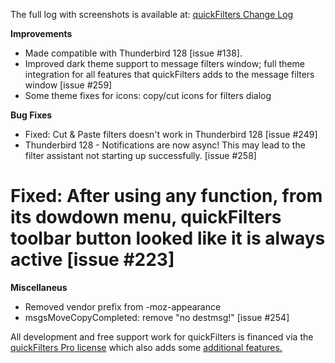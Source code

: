 The full log with screenshots is available at: [quickFilters Change Log](https://quickfilters.quickfolders.org/version.html#6.5.2) 


**Improvements**

*   Made compatible with Thunderbird 128 \[issue #138\].
*   Improved dark theme support to message filters window; full theme integration for all features that quickFilters adds to the message filters window \[issue #259\]
*   Some theme fixes for icons: copy/cut icons for filters dialog

**Bug Fixes**

*   Fixed: Cut & Paste filters doesn't work in Thunderbird 128 \[issue #249\]
*   Thunderbird 128 - Notifications are now async! This may lead to the filter assistant not starting up successfully. \[issue #258\]
#   Fixed: After using any function, from its dowdown menu, quickFilters toolbar button  looked like it is always active \[issue #223\]

**Miscellaneus**

*   Removed vendor prefix from -moz-appearance
*   msgsMoveCopyCompleted: remove "no destmsg!" \[issue #254\]

All development and free support work for quickFilters is financed via the [quickFilters Pro license](http://sites.fastspring.com/quickfolders/product/quickfilters?referrer=ATN) which also adds some [additional features.](https://quickfilters.quickfolders.org/premium.html#featureList)
